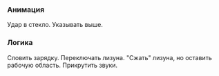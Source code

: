### Анимация 
  Удар в стекло.
  Указывать выше.
### Логика
  Словить зарядку.
  Переключать лизуна.
  "Сжать" лизуна, но оставить рабочую область.
  Прикрутить звуки.
  
